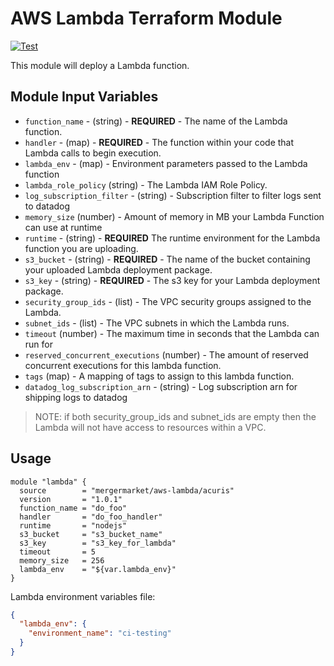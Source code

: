 # AWS Lambda Terraform Module

[![Test](https://github.com/mergermarket/terraform-acuris-aws-lambda/actions/workflows/test.yml/badge.svg)](https://github.com/mergermarket/terraform-acuris-aws-lambda/actions/workflows/test.yml)

This module will deploy a Lambda function.

## Module Input Variables

- `function_name` - (string) - **REQUIRED** - The name of the Lambda function.
- `handler` - (map) - **REQUIRED** - The function within your code that Lambda calls to begin execution.
- `lambda_env` - (map) - Environment parameters passed to the Lambda function
- `lambda_role_policy` (string) - The Lambda IAM Role Policy.
- `log_subscription_filter` - (string) - Subscription filter to filter logs sent to datadog
- `memory_size` (number) - Amount of memory in MB your Lambda Function can use at runtime
- `runtime` - (string) - **REQUIRED** The runtime environment for the Lambda function you are uploading.
- `s3_bucket` - (string) - **REQUIRED** - The name of the bucket containing your uploaded Lambda deployment package.
- `s3_key` - (string) - **REQUIRED** - The s3 key for your Lambda deployment package.
- `security_group_ids` - (list) - The VPC security groups assigned to the Lambda.
- `subnet_ids` - (list) - The VPC subnets in which the Lambda runs.
- `timeout` (number) - The maximum time in seconds that the Lambda can run for
- `reserved_concurrent_executions` (number) - The amount of reserved concurrent executions for this lambda function.
- `tags` (map) - A mapping of tags to assign to this lambda function.
- `datadog_log_subscription_arn` - (string) - Log subscription arn for shipping logs to datadog

> NOTE: if both security_group_ids and subnet_ids are empty then the Lambda will not have access to resources within a VPC.

## Usage

```hcl
module "lambda" {
  source        = "mergermarket/aws-lambda/acuris"
  version       = "1.0.1"
  function_name = "do_foo"
  handler       = "do_foo_handler"
  runtime       = "nodejs"
  s3_bucket     = "s3_bucket_name"
  s3_key        = "s3_key_for_lambda"
  timeout       = 5
  memory_size   = 256
  lambda_env    = "${var.lambda_env}"
}
```
Lambda environment variables file:
```json
{
  "lambda_env": {
    "environment_name": "ci-testing"
  }
}
```
